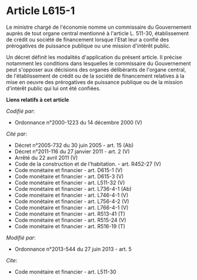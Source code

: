 # Article L615-1

Le ministre chargé de l'économie nomme un commissaire du Gouvernement auprès de tout organe central mentionné à l'article L.
511-30, établissement de crédit ou société de financement lorsque l'Etat leur a confié des prérogatives de puissance publique
ou une mission d'intérêt public. 

Un décret définit les modalités d'application du présent article. Il précise notamment les conditions dans lesquelles le
commissaire du Gouvernement peut s'opposer aux décisions des organes délibérants de l'organe central, de l'établissement de
crédit ou de la société de financement relatives à la mise en oeuvre des prérogatives de puissance publique ou de la mission
d'intérêt public qui lui ont été confiées.

**Liens relatifs à cet article**

_Codifié par_:

  - Ordonnance n°2000-1223 du 14 décembre 2000 (V)

_Cité par_:

  - Décret n°2005-732 du 30 juin 2005 - art. 15 (Ab)
  - Décret n°2011-116 du 27 janvier 2011 - art. 2 (V)
  - Arrêté du 22 avril 2011 (V)
  - Code de la construction et de l'habitation. - art. R452-27 (V)
  - Code monétaire et financier - art. D615-1 (V)
  - Code monétaire et financier - art. D615-3 (V)
  - Code monétaire et financier - art. L511-32 (V)
  - Code monétaire et financier - art. L736-4-1 (Ab)
  - Code monétaire et financier - art. L746-4-1 (V)
  - Code monétaire et financier - art. L756-4-2 (V)
  - Code monétaire et financier - art. L766-4-1 (V)
  - Code monétaire et financier - art. R513-41 (T)
  - Code monétaire et financier - art. R515-24 (V)
  - Code monétaire et financier - art. R516-19 (T)

_Modifié par_:

  - Ordonnance n°2013-544 du 27 juin 2013 - art. 5

_Cite_:

  - Code monétaire et financier - art. L511-30
